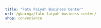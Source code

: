 ```yaml
---
title: "Fatu Faiyah Business Center"
url: /gbarnga/fatu-faiyah-business-center/
shop: convenience
---
```

